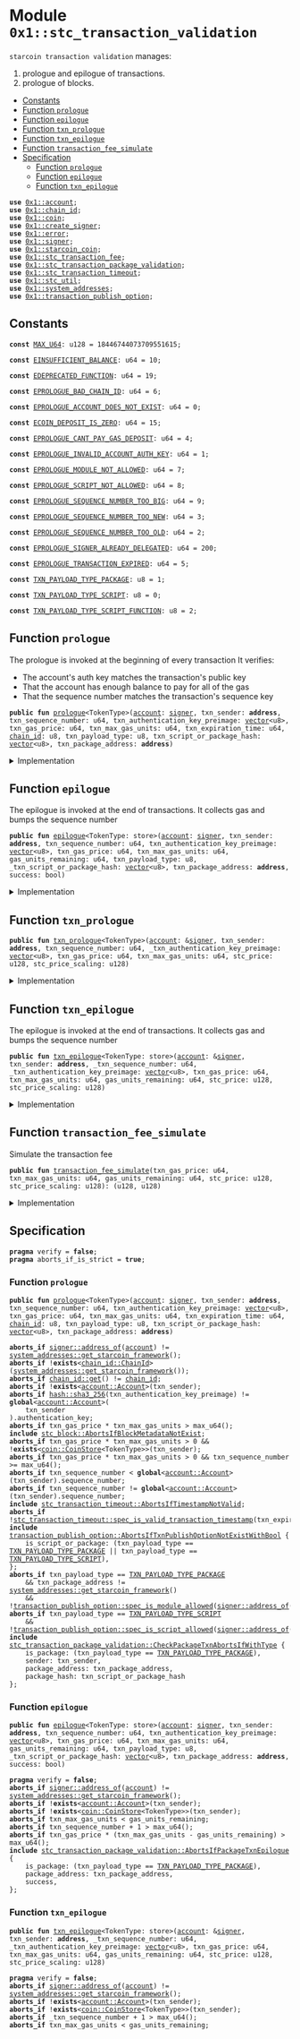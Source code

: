 
<a id="0x1_stc_transaction_validation"></a>

# Module `0x1::stc_transaction_validation`

<code>starcoin transaction validation</code> manages:
1. prologue and epilogue of transactions.
2. prologue of blocks.


-  [Constants](#@Constants_0)
-  [Function `prologue`](#0x1_stc_transaction_validation_prologue)
-  [Function `epilogue`](#0x1_stc_transaction_validation_epilogue)
-  [Function `txn_prologue`](#0x1_stc_transaction_validation_txn_prologue)
-  [Function `txn_epilogue`](#0x1_stc_transaction_validation_txn_epilogue)
-  [Function `transaction_fee_simulate`](#0x1_stc_transaction_validation_transaction_fee_simulate)
-  [Specification](#@Specification_1)
    -  [Function `prologue`](#@Specification_1_prologue)
    -  [Function `epilogue`](#@Specification_1_epilogue)
    -  [Function `txn_epilogue`](#@Specification_1_txn_epilogue)


<pre><code><b>use</b> <a href="account.md#0x1_account">0x1::account</a>;
<b>use</b> <a href="chain_id.md#0x1_chain_id">0x1::chain_id</a>;
<b>use</b> <a href="coin.md#0x1_coin">0x1::coin</a>;
<b>use</b> <a href="create_signer.md#0x1_create_signer">0x1::create_signer</a>;
<b>use</b> <a href="../../move-stdlib/doc/error.md#0x1_error">0x1::error</a>;
<b>use</b> <a href="../../move-stdlib/doc/signer.md#0x1_signer">0x1::signer</a>;
<b>use</b> <a href="starcoin_coin.md#0x1_starcoin_coin">0x1::starcoin_coin</a>;
<b>use</b> <a href="stc_transaction_fee.md#0x1_stc_transaction_fee">0x1::stc_transaction_fee</a>;
<b>use</b> <a href="stc_transaction_package_validation.md#0x1_stc_transaction_package_validation">0x1::stc_transaction_package_validation</a>;
<b>use</b> <a href="stc_transaction_timeout.md#0x1_stc_transaction_timeout">0x1::stc_transaction_timeout</a>;
<b>use</b> <a href="stc_util.md#0x1_stc_util">0x1::stc_util</a>;
<b>use</b> <a href="system_addresses.md#0x1_system_addresses">0x1::system_addresses</a>;
<b>use</b> <a href="stc_transaction_publish_option.md#0x1_transaction_publish_option">0x1::transaction_publish_option</a>;
</code></pre>



<a id="@Constants_0"></a>

## Constants


<a id="0x1_stc_transaction_validation_MAX_U64"></a>



<pre><code><b>const</b> <a href="stc_transaction_validation.md#0x1_stc_transaction_validation_MAX_U64">MAX_U64</a>: u128 = 18446744073709551615;
</code></pre>



<a id="0x1_stc_transaction_validation_EINSUFFICIENT_BALANCE"></a>



<pre><code><b>const</b> <a href="stc_transaction_validation.md#0x1_stc_transaction_validation_EINSUFFICIENT_BALANCE">EINSUFFICIENT_BALANCE</a>: u64 = 10;
</code></pre>



<a id="0x1_stc_transaction_validation_EDEPRECATED_FUNCTION"></a>



<pre><code><b>const</b> <a href="stc_transaction_validation.md#0x1_stc_transaction_validation_EDEPRECATED_FUNCTION">EDEPRECATED_FUNCTION</a>: u64 = 19;
</code></pre>



<a id="0x1_stc_transaction_validation_EPROLOGUE_BAD_CHAIN_ID"></a>



<pre><code><b>const</b> <a href="stc_transaction_validation.md#0x1_stc_transaction_validation_EPROLOGUE_BAD_CHAIN_ID">EPROLOGUE_BAD_CHAIN_ID</a>: u64 = 6;
</code></pre>



<a id="0x1_stc_transaction_validation_EPROLOGUE_ACCOUNT_DOES_NOT_EXIST"></a>



<pre><code><b>const</b> <a href="stc_transaction_validation.md#0x1_stc_transaction_validation_EPROLOGUE_ACCOUNT_DOES_NOT_EXIST">EPROLOGUE_ACCOUNT_DOES_NOT_EXIST</a>: u64 = 0;
</code></pre>



<a id="0x1_stc_transaction_validation_ECOIN_DEPOSIT_IS_ZERO"></a>



<pre><code><b>const</b> <a href="stc_transaction_validation.md#0x1_stc_transaction_validation_ECOIN_DEPOSIT_IS_ZERO">ECOIN_DEPOSIT_IS_ZERO</a>: u64 = 15;
</code></pre>



<a id="0x1_stc_transaction_validation_EPROLOGUE_CANT_PAY_GAS_DEPOSIT"></a>



<pre><code><b>const</b> <a href="stc_transaction_validation.md#0x1_stc_transaction_validation_EPROLOGUE_CANT_PAY_GAS_DEPOSIT">EPROLOGUE_CANT_PAY_GAS_DEPOSIT</a>: u64 = 4;
</code></pre>



<a id="0x1_stc_transaction_validation_EPROLOGUE_INVALID_ACCOUNT_AUTH_KEY"></a>



<pre><code><b>const</b> <a href="stc_transaction_validation.md#0x1_stc_transaction_validation_EPROLOGUE_INVALID_ACCOUNT_AUTH_KEY">EPROLOGUE_INVALID_ACCOUNT_AUTH_KEY</a>: u64 = 1;
</code></pre>



<a id="0x1_stc_transaction_validation_EPROLOGUE_MODULE_NOT_ALLOWED"></a>



<pre><code><b>const</b> <a href="stc_transaction_validation.md#0x1_stc_transaction_validation_EPROLOGUE_MODULE_NOT_ALLOWED">EPROLOGUE_MODULE_NOT_ALLOWED</a>: u64 = 7;
</code></pre>



<a id="0x1_stc_transaction_validation_EPROLOGUE_SCRIPT_NOT_ALLOWED"></a>



<pre><code><b>const</b> <a href="stc_transaction_validation.md#0x1_stc_transaction_validation_EPROLOGUE_SCRIPT_NOT_ALLOWED">EPROLOGUE_SCRIPT_NOT_ALLOWED</a>: u64 = 8;
</code></pre>



<a id="0x1_stc_transaction_validation_EPROLOGUE_SEQUENCE_NUMBER_TOO_BIG"></a>



<pre><code><b>const</b> <a href="stc_transaction_validation.md#0x1_stc_transaction_validation_EPROLOGUE_SEQUENCE_NUMBER_TOO_BIG">EPROLOGUE_SEQUENCE_NUMBER_TOO_BIG</a>: u64 = 9;
</code></pre>



<a id="0x1_stc_transaction_validation_EPROLOGUE_SEQUENCE_NUMBER_TOO_NEW"></a>



<pre><code><b>const</b> <a href="stc_transaction_validation.md#0x1_stc_transaction_validation_EPROLOGUE_SEQUENCE_NUMBER_TOO_NEW">EPROLOGUE_SEQUENCE_NUMBER_TOO_NEW</a>: u64 = 3;
</code></pre>



<a id="0x1_stc_transaction_validation_EPROLOGUE_SEQUENCE_NUMBER_TOO_OLD"></a>



<pre><code><b>const</b> <a href="stc_transaction_validation.md#0x1_stc_transaction_validation_EPROLOGUE_SEQUENCE_NUMBER_TOO_OLD">EPROLOGUE_SEQUENCE_NUMBER_TOO_OLD</a>: u64 = 2;
</code></pre>



<a id="0x1_stc_transaction_validation_EPROLOGUE_SIGNER_ALREADY_DELEGATED"></a>



<pre><code><b>const</b> <a href="stc_transaction_validation.md#0x1_stc_transaction_validation_EPROLOGUE_SIGNER_ALREADY_DELEGATED">EPROLOGUE_SIGNER_ALREADY_DELEGATED</a>: u64 = 200;
</code></pre>



<a id="0x1_stc_transaction_validation_EPROLOGUE_TRANSACTION_EXPIRED"></a>



<pre><code><b>const</b> <a href="stc_transaction_validation.md#0x1_stc_transaction_validation_EPROLOGUE_TRANSACTION_EXPIRED">EPROLOGUE_TRANSACTION_EXPIRED</a>: u64 = 5;
</code></pre>



<a id="0x1_stc_transaction_validation_TXN_PAYLOAD_TYPE_PACKAGE"></a>



<pre><code><b>const</b> <a href="stc_transaction_validation.md#0x1_stc_transaction_validation_TXN_PAYLOAD_TYPE_PACKAGE">TXN_PAYLOAD_TYPE_PACKAGE</a>: u8 = 1;
</code></pre>



<a id="0x1_stc_transaction_validation_TXN_PAYLOAD_TYPE_SCRIPT"></a>



<pre><code><b>const</b> <a href="stc_transaction_validation.md#0x1_stc_transaction_validation_TXN_PAYLOAD_TYPE_SCRIPT">TXN_PAYLOAD_TYPE_SCRIPT</a>: u8 = 0;
</code></pre>



<a id="0x1_stc_transaction_validation_TXN_PAYLOAD_TYPE_SCRIPT_FUNCTION"></a>



<pre><code><b>const</b> <a href="stc_transaction_validation.md#0x1_stc_transaction_validation_TXN_PAYLOAD_TYPE_SCRIPT_FUNCTION">TXN_PAYLOAD_TYPE_SCRIPT_FUNCTION</a>: u8 = 2;
</code></pre>



<a id="0x1_stc_transaction_validation_prologue"></a>

## Function `prologue`

The prologue is invoked at the beginning of every transaction
It verifies:
- The account's auth key matches the transaction's public key
- That the account has enough balance to pay for all of the gas
- That the sequence number matches the transaction's sequence key


<pre><code><b>public</b> <b>fun</b> <a href="stc_transaction_validation.md#0x1_stc_transaction_validation_prologue">prologue</a>&lt;TokenType&gt;(<a href="account.md#0x1_account">account</a>: <a href="../../move-stdlib/doc/signer.md#0x1_signer">signer</a>, txn_sender: <b>address</b>, txn_sequence_number: u64, txn_authentication_key_preimage: <a href="../../move-stdlib/doc/vector.md#0x1_vector">vector</a>&lt;u8&gt;, txn_gas_price: u64, txn_max_gas_units: u64, txn_expiration_time: u64, <a href="chain_id.md#0x1_chain_id">chain_id</a>: u8, txn_payload_type: u8, txn_script_or_package_hash: <a href="../../move-stdlib/doc/vector.md#0x1_vector">vector</a>&lt;u8&gt;, txn_package_address: <b>address</b>)
</code></pre>



<details>
<summary>Implementation</summary>


<pre><code><b>public</b> <b>fun</b> <a href="stc_transaction_validation.md#0x1_stc_transaction_validation_prologue">prologue</a>&lt;TokenType&gt;(
    <a href="account.md#0x1_account">account</a>: <a href="../../move-stdlib/doc/signer.md#0x1_signer">signer</a>,
    txn_sender: <b>address</b>,
    txn_sequence_number: u64,
    txn_authentication_key_preimage: <a href="../../move-stdlib/doc/vector.md#0x1_vector">vector</a>&lt;u8&gt;,
    txn_gas_price: u64,
    txn_max_gas_units: u64,
    txn_expiration_time: u64,
    <a href="chain_id.md#0x1_chain_id">chain_id</a>: u8,
    txn_payload_type: u8,
    txn_script_or_package_hash: <a href="../../move-stdlib/doc/vector.md#0x1_vector">vector</a>&lt;u8&gt;,
    txn_package_address: <b>address</b>,
) {
    // Can only be invoked by <a href="genesis.md#0x1_genesis">genesis</a> <a href="account.md#0x1_account">account</a>
    // <b>assert</b>!(
    //     <a href="../../move-stdlib/doc/signer.md#0x1_signer_address_of">signer::address_of</a>(&<a href="account.md#0x1_account">account</a>) == <a href="system_addresses.md#0x1_system_addresses_get_starcoin_framework">system_addresses::get_starcoin_framework</a>(),
    //     error::requires_address(<a href="stc_transaction_validation.md#0x1_stc_transaction_validation_EPROLOGUE_ACCOUNT_DOES_NOT_EXIST">EPROLOGUE_ACCOUNT_DOES_NOT_EXIST</a>),
    // );
    <a href="system_addresses.md#0x1_system_addresses_assert_starcoin_framework">system_addresses::assert_starcoin_framework</a>(&<a href="account.md#0x1_account">account</a>);

    // Check that the chain ID stored on-chain matches the chain ID
    // specified by the transaction
    <b>assert</b>!(<a href="chain_id.md#0x1_chain_id_get">chain_id::get</a>() == <a href="chain_id.md#0x1_chain_id">chain_id</a>, <a href="../../move-stdlib/doc/error.md#0x1_error_invalid_argument">error::invalid_argument</a>(<a href="stc_transaction_validation.md#0x1_stc_transaction_validation_EPROLOGUE_BAD_CHAIN_ID">EPROLOGUE_BAD_CHAIN_ID</a>));

    // TODO(BobOng): [framework upgrade] Easy gas
    // <b>let</b> is_stc = <a href="../../starcoin-stdlib/doc/type_info.md#0x1_type_info_type_name">type_info::type_name</a>&lt;TokenType&gt;() == <a href="../../move-stdlib/doc/string.md#0x1_string_utf8">string::utf8</a>(b"<a href="starcoin_coin.md#0x1_starcoin_coin_STC">0x1::starcoin_coin::STC</a>");
    // <b>let</b> (stc_price, scaling_factor) = <b>if</b> (!is_stc) {
    //     (EasyGas::gas_oracle_read&lt;TokenType&gt;(), EasyGas::get_scaling_factor&lt;TokenType&gt;())
    // } <b>else</b> {
    //     (1, 1)
    // };
    <b>let</b> stc_price = 1;
    <b>let</b> scaling_factor = 1;

    <a href="stc_transaction_validation.md#0x1_stc_transaction_validation_txn_prologue">txn_prologue</a>&lt;TokenType&gt;(
        &<a href="account.md#0x1_account">account</a>,
        txn_sender,
        txn_sequence_number,
        txn_authentication_key_preimage,
        txn_gas_price,
        txn_max_gas_units,
        stc_price,
        scaling_factor,
    );

    <b>assert</b>!(
        <a href="stc_transaction_timeout.md#0x1_stc_transaction_timeout_is_valid_transaction_timestamp">stc_transaction_timeout::is_valid_transaction_timestamp</a>(txn_expiration_time),
        <a href="../../move-stdlib/doc/error.md#0x1_error_invalid_argument">error::invalid_argument</a>(<a href="stc_transaction_validation.md#0x1_stc_transaction_validation_EPROLOGUE_TRANSACTION_EXPIRED">EPROLOGUE_TRANSACTION_EXPIRED</a>),
    );

    <b>if</b> (txn_payload_type == <a href="stc_transaction_validation.md#0x1_stc_transaction_validation_TXN_PAYLOAD_TYPE_PACKAGE">TXN_PAYLOAD_TYPE_PACKAGE</a>) {
        // stdlib upgrade is not affected by PublishOption
        <b>if</b> (txn_package_address != <a href="system_addresses.md#0x1_system_addresses_get_starcoin_framework">system_addresses::get_starcoin_framework</a>()) {
            <b>assert</b>!(
                <a href="stc_transaction_publish_option.md#0x1_transaction_publish_option_is_module_allowed">transaction_publish_option::is_module_allowed</a>(<a href="../../move-stdlib/doc/signer.md#0x1_signer_address_of">signer::address_of</a>(&<a href="account.md#0x1_account">account</a>)),
                <a href="../../move-stdlib/doc/error.md#0x1_error_invalid_argument">error::invalid_argument</a>(<a href="stc_transaction_validation.md#0x1_stc_transaction_validation_EPROLOGUE_MODULE_NOT_ALLOWED">EPROLOGUE_MODULE_NOT_ALLOWED</a>),
            );
        };
        <a href="stc_transaction_package_validation.md#0x1_stc_transaction_package_validation_package_txn_prologue_v2">stc_transaction_package_validation::package_txn_prologue_v2</a>(
            &<a href="account.md#0x1_account">account</a>,
            txn_sender,
            txn_package_address,
            txn_script_or_package_hash,
        );
    } <b>else</b> <b>if</b> (txn_payload_type == <a href="stc_transaction_validation.md#0x1_stc_transaction_validation_TXN_PAYLOAD_TYPE_SCRIPT">TXN_PAYLOAD_TYPE_SCRIPT</a>) {
        <b>assert</b>!(
            <a href="stc_transaction_publish_option.md#0x1_transaction_publish_option_is_script_allowed">transaction_publish_option::is_script_allowed</a>(
                <a href="../../move-stdlib/doc/signer.md#0x1_signer_address_of">signer::address_of</a>(&<a href="account.md#0x1_account">account</a>),
            ),
            <a href="../../move-stdlib/doc/error.md#0x1_error_invalid_argument">error::invalid_argument</a>(<a href="stc_transaction_validation.md#0x1_stc_transaction_validation_EPROLOGUE_SCRIPT_NOT_ALLOWED">EPROLOGUE_SCRIPT_NOT_ALLOWED</a>),
        );
    };
    // do nothing for <a href="stc_transaction_validation.md#0x1_stc_transaction_validation_TXN_PAYLOAD_TYPE_SCRIPT_FUNCTION">TXN_PAYLOAD_TYPE_SCRIPT_FUNCTION</a>
}
</code></pre>



</details>

<a id="0x1_stc_transaction_validation_epilogue"></a>

## Function `epilogue`

The epilogue is invoked at the end of transactions.
It collects gas and bumps the sequence number


<pre><code><b>public</b> <b>fun</b> <a href="stc_transaction_validation.md#0x1_stc_transaction_validation_epilogue">epilogue</a>&lt;TokenType: store&gt;(<a href="account.md#0x1_account">account</a>: <a href="../../move-stdlib/doc/signer.md#0x1_signer">signer</a>, txn_sender: <b>address</b>, txn_sequence_number: u64, txn_authentication_key_preimage: <a href="../../move-stdlib/doc/vector.md#0x1_vector">vector</a>&lt;u8&gt;, txn_gas_price: u64, txn_max_gas_units: u64, gas_units_remaining: u64, txn_payload_type: u8, _txn_script_or_package_hash: <a href="../../move-stdlib/doc/vector.md#0x1_vector">vector</a>&lt;u8&gt;, txn_package_address: <b>address</b>, success: bool)
</code></pre>



<details>
<summary>Implementation</summary>


<pre><code><b>public</b> <b>fun</b> <a href="stc_transaction_validation.md#0x1_stc_transaction_validation_epilogue">epilogue</a>&lt;TokenType: store&gt;(
    <a href="account.md#0x1_account">account</a>: <a href="../../move-stdlib/doc/signer.md#0x1_signer">signer</a>,
    txn_sender: <b>address</b>,
    txn_sequence_number: u64,
    txn_authentication_key_preimage: <a href="../../move-stdlib/doc/vector.md#0x1_vector">vector</a>&lt;u8&gt;,
    txn_gas_price: u64,
    txn_max_gas_units: u64,
    gas_units_remaining: u64,
    txn_payload_type: u8,
    _txn_script_or_package_hash: <a href="../../move-stdlib/doc/vector.md#0x1_vector">vector</a>&lt;u8&gt;,
    txn_package_address: <b>address</b>,
    // txn execute success or fail.
    success: bool,
) {
    <a href="system_addresses.md#0x1_system_addresses_assert_starcoin_framework">system_addresses::assert_starcoin_framework</a>(&<a href="account.md#0x1_account">account</a>);

    // TODO(BobOng): [framework upgrade] Easy gas <b>to</b> be check
    // <b>let</b> is_stc = <a href="../../starcoin-stdlib/doc/type_info.md#0x1_type_info_type_name">type_info::type_name</a>&lt;TokenType&gt;() == <a href="../../move-stdlib/doc/string.md#0x1_string_utf8">string::utf8</a>(b"<a href="starcoin_coin.md#0x1_starcoin_coin_STC">0x1::starcoin_coin::STC</a>");
    // <b>let</b> (stc_price, scaling_factor) = <b>if</b> (is_stc) {
    //         (EasyGas::gas_oracle_read&lt;TokenType&gt;(), EasyGas::get_scaling_factor&lt;TokenType&gt;())
    //     }<b>else</b> {
    //         (1, 1)
    //     };
    <b>let</b> (stc_price, scaling_factor) = (1, 1);

    <a href="stc_transaction_validation.md#0x1_stc_transaction_validation_txn_epilogue">txn_epilogue</a>&lt;TokenType&gt;(
        &<a href="account.md#0x1_account">account</a>,
        txn_sender,
        txn_sequence_number,
        txn_authentication_key_preimage,
        txn_gas_price,
        txn_max_gas_units,
        gas_units_remaining,
        stc_price,
        scaling_factor
    );
    <b>if</b> (txn_payload_type == <a href="stc_transaction_validation.md#0x1_stc_transaction_validation_TXN_PAYLOAD_TYPE_PACKAGE">TXN_PAYLOAD_TYPE_PACKAGE</a>) {
        <a href="stc_transaction_package_validation.md#0x1_stc_transaction_package_validation_package_txn_epilogue">stc_transaction_package_validation::package_txn_epilogue</a>(
            &<a href="account.md#0x1_account">account</a>,
            txn_sender,
            txn_package_address,
            success,
        );
    }
}
</code></pre>



</details>

<a id="0x1_stc_transaction_validation_txn_prologue"></a>

## Function `txn_prologue`



<pre><code><b>public</b> <b>fun</b> <a href="stc_transaction_validation.md#0x1_stc_transaction_validation_txn_prologue">txn_prologue</a>&lt;TokenType&gt;(<a href="account.md#0x1_account">account</a>: &<a href="../../move-stdlib/doc/signer.md#0x1_signer">signer</a>, txn_sender: <b>address</b>, txn_sequence_number: u64, _txn_authentication_key_preimage: <a href="../../move-stdlib/doc/vector.md#0x1_vector">vector</a>&lt;u8&gt;, txn_gas_price: u64, txn_max_gas_units: u64, stc_price: u128, stc_price_scaling: u128)
</code></pre>



<details>
<summary>Implementation</summary>


<pre><code><b>public</b> <b>fun</b> <a href="stc_transaction_validation.md#0x1_stc_transaction_validation_txn_prologue">txn_prologue</a>&lt;TokenType&gt;(
    <a href="account.md#0x1_account">account</a>: &<a href="../../move-stdlib/doc/signer.md#0x1_signer">signer</a>,
    txn_sender: <b>address</b>,
    txn_sequence_number: u64,
    _txn_authentication_key_preimage: <a href="../../move-stdlib/doc/vector.md#0x1_vector">vector</a>&lt;u8&gt;,
    txn_gas_price: u64,
    txn_max_gas_units: u64,
    stc_price: u128,
    stc_price_scaling: u128
) {
    <a href="system_addresses.md#0x1_system_addresses_assert_starcoin_framework">system_addresses::assert_starcoin_framework</a>(<a href="account.md#0x1_account">account</a>);

    // Verify that the transaction sender's <a href="account.md#0x1_account">account</a> <b>exists</b>
    <b>assert</b>!(<a href="account.md#0x1_account_exists_at">account::exists_at</a>(txn_sender), <a href="../../move-stdlib/doc/error.md#0x1_error_not_found">error::not_found</a>(<a href="stc_transaction_validation.md#0x1_stc_transaction_validation_EPROLOGUE_ACCOUNT_DOES_NOT_EXIST">EPROLOGUE_ACCOUNT_DOES_NOT_EXIST</a>));
    // Verify the <a href="account.md#0x1_account">account</a> <b>has</b> not delegate its <a href="../../move-stdlib/doc/signer.md#0x1_signer">signer</a> cap.
    <b>assert</b>!(
        !<a href="account.md#0x1_account_is_signer_capability_offered">account::is_signer_capability_offered</a>(txn_sender),
        <a href="../../move-stdlib/doc/error.md#0x1_error_invalid_state">error::invalid_state</a>(<a href="stc_transaction_validation.md#0x1_stc_transaction_validation_EPROLOGUE_SIGNER_ALREADY_DELEGATED">EPROLOGUE_SIGNER_ALREADY_DELEGATED</a>)
    );

    // TODO(BobOng): [framework upgrade] txn_authentication_key_preimage <b>to</b> be check
    // // Load the transaction sender's <a href="account.md#0x1_account">account</a>
    // //<b>let</b> sender_account = <b>borrow_global_mut</b>&lt;Account&gt;(txn_sender);
    // <b>if</b> (account::is_dummy_auth_key_v2(txn_sender)) {
    //     // <b>if</b> sender's auth key is empty, <b>use</b> <b>address</b> <b>as</b> auth key for check transaction.
    //     <b>assert</b>!(
    //         Authenticator::derived_address(Hash::sha3_256(txn_authentication_key_preimage)) == txn_sender,
    //         <a href="../../move-stdlib/doc/error.md#0x1_error_invalid_argument">error::invalid_argument</a>(<a href="stc_transaction_validation.md#0x1_stc_transaction_validation_EPROLOGUE_INVALID_ACCOUNT_AUTH_KEY">EPROLOGUE_INVALID_ACCOUNT_AUTH_KEY</a>)
    //     );
    // } <b>else</b> {
    //     // Check that the <a href="../../move-stdlib/doc/hash.md#0x1_hash">hash</a> of the transaction's <b>public</b> key matches the <a href="account.md#0x1_account">account</a>'s auth key
    //     <b>assert</b>!(
    //         <a href="../../move-stdlib/doc/hash.md#0x1_hash_sha3_256">hash::sha3_256</a>(txn_authentication_key_preimage) == account::authentication_key(txn_sender),
    //         <a href="../../move-stdlib/doc/error.md#0x1_error_invalid_argument">error::invalid_argument</a>(<a href="stc_transaction_validation.md#0x1_stc_transaction_validation_EPROLOGUE_INVALID_ACCOUNT_AUTH_KEY">EPROLOGUE_INVALID_ACCOUNT_AUTH_KEY</a>)
    //     );
    // };

    // Check that the <a href="account.md#0x1_account">account</a> <b>has</b> enough balance for all of the gas
    <b>let</b> (max_transaction_fee_stc, max_transaction_fee_token) =
        <a href="stc_transaction_validation.md#0x1_stc_transaction_validation_transaction_fee_simulate">transaction_fee_simulate</a>(
            txn_gas_price,
            txn_max_gas_units,
            0,
            stc_price,
            stc_price_scaling
        );

    <b>assert</b>!(
        max_transaction_fee_stc &lt;= <a href="stc_transaction_validation.md#0x1_stc_transaction_validation_MAX_U64">MAX_U64</a>,
        <a href="../../move-stdlib/doc/error.md#0x1_error_invalid_argument">error::invalid_argument</a>(<a href="stc_transaction_validation.md#0x1_stc_transaction_validation_EPROLOGUE_CANT_PAY_GAS_DEPOSIT">EPROLOGUE_CANT_PAY_GAS_DEPOSIT</a>),
    );

    <b>if</b> (max_transaction_fee_stc &gt; 0) {
        <b>assert</b>!(
            (txn_sequence_number <b>as</b> u128) &lt; <a href="stc_transaction_validation.md#0x1_stc_transaction_validation_MAX_U64">MAX_U64</a>,
            <a href="../../move-stdlib/doc/error.md#0x1_error_out_of_range">error::out_of_range</a>(<a href="stc_transaction_validation.md#0x1_stc_transaction_validation_EPROLOGUE_SEQUENCE_NUMBER_TOO_BIG">EPROLOGUE_SEQUENCE_NUMBER_TOO_BIG</a>)
        );
        <b>let</b> balance_amount_token = <a href="coin.md#0x1_coin_balance">coin::balance</a>&lt;TokenType&gt;(txn_sender);
        <b>assert</b>!(
            balance_amount_token &gt;= (max_transaction_fee_token <b>as</b> u64),
            <a href="../../move-stdlib/doc/error.md#0x1_error_invalid_argument">error::invalid_argument</a>(<a href="stc_transaction_validation.md#0x1_stc_transaction_validation_EPROLOGUE_CANT_PAY_GAS_DEPOSIT">EPROLOGUE_CANT_PAY_GAS_DEPOSIT</a>)
        );

        // TODO(BobOng): [framework upgrade] Easygas <b>to</b> be check
        // <b>if</b> (!<a href="stc_util.md#0x1_stc_util_is_stc">stc_util::is_stc</a>&lt;TokenType&gt;()) {
        //     <b>let</b> gas_fee_address = EasyGas::get_gas_fee_address();
        //     <b>let</b> balance_amount_stc = balance&lt;STC&gt;(gas_fee_address);
        //     <b>assert</b>!(
        //         balance_amount_stc &gt;= max_transaction_fee_stc,
        //         <a href="../../move-stdlib/doc/error.md#0x1_error_invalid_argument">error::invalid_argument</a>(<a href="stc_transaction_validation.md#0x1_stc_transaction_validation_EPROLOGUE_CANT_PAY_GAS_DEPOSIT">EPROLOGUE_CANT_PAY_GAS_DEPOSIT</a>)
        //     );
        // }
    };
    // Check that the transaction sequence number matches the sequence number of the <a href="account.md#0x1_account">account</a>
    <b>assert</b>!(
        txn_sequence_number &gt;= <a href="account.md#0x1_account_get_sequence_number">account::get_sequence_number</a>(txn_sender),
        <a href="../../move-stdlib/doc/error.md#0x1_error_invalid_argument">error::invalid_argument</a>(<a href="stc_transaction_validation.md#0x1_stc_transaction_validation_EPROLOGUE_SEQUENCE_NUMBER_TOO_OLD">EPROLOGUE_SEQUENCE_NUMBER_TOO_OLD</a>)
    );
    <b>assert</b>!(
        txn_sequence_number == <a href="account.md#0x1_account_get_sequence_number">account::get_sequence_number</a>(txn_sender),
        <a href="../../move-stdlib/doc/error.md#0x1_error_invalid_argument">error::invalid_argument</a>(<a href="stc_transaction_validation.md#0x1_stc_transaction_validation_EPROLOGUE_SEQUENCE_NUMBER_TOO_NEW">EPROLOGUE_SEQUENCE_NUMBER_TOO_NEW</a>)
    );
}
</code></pre>



</details>

<a id="0x1_stc_transaction_validation_txn_epilogue"></a>

## Function `txn_epilogue`

The epilogue is invoked at the end of transactions.
It collects gas and bumps the sequence number


<pre><code><b>public</b> <b>fun</b> <a href="stc_transaction_validation.md#0x1_stc_transaction_validation_txn_epilogue">txn_epilogue</a>&lt;TokenType: store&gt;(<a href="account.md#0x1_account">account</a>: &<a href="../../move-stdlib/doc/signer.md#0x1_signer">signer</a>, txn_sender: <b>address</b>, _txn_sequence_number: u64, _txn_authentication_key_preimage: <a href="../../move-stdlib/doc/vector.md#0x1_vector">vector</a>&lt;u8&gt;, txn_gas_price: u64, txn_max_gas_units: u64, gas_units_remaining: u64, stc_price: u128, stc_price_scaling: u128)
</code></pre>



<details>
<summary>Implementation</summary>


<pre><code><b>public</b> <b>fun</b> <a href="stc_transaction_validation.md#0x1_stc_transaction_validation_txn_epilogue">txn_epilogue</a>&lt;TokenType: store&gt;(
    <a href="account.md#0x1_account">account</a>: &<a href="../../move-stdlib/doc/signer.md#0x1_signer">signer</a>,
    txn_sender: <b>address</b>,
    _txn_sequence_number: u64,
    _txn_authentication_key_preimage: <a href="../../move-stdlib/doc/vector.md#0x1_vector">vector</a>&lt;u8&gt;,
    txn_gas_price: u64,
    txn_max_gas_units: u64,
    gas_units_remaining: u64,
    stc_price: u128,
    stc_price_scaling: u128,
) {
    <a href="system_addresses.md#0x1_system_addresses_assert_starcoin_framework">system_addresses::assert_starcoin_framework</a>(<a href="account.md#0x1_account">account</a>);


    // Charge for gas
    <b>let</b> (transaction_fee_amount_stc, transaction_fee_amount_token) =
        <a href="stc_transaction_validation.md#0x1_stc_transaction_validation_transaction_fee_simulate">transaction_fee_simulate</a>(
            txn_gas_price,
            txn_max_gas_units,
            gas_units_remaining,
            stc_price,
            stc_price_scaling
        );
    <b>assert</b>!(
        <a href="coin.md#0x1_coin_balance">coin::balance</a>&lt;TokenType&gt;(txn_sender) &gt;= (transaction_fee_amount_token <b>as</b> u64),
        <a href="../../move-stdlib/doc/error.md#0x1_error_out_of_range">error::out_of_range</a>(<a href="stc_transaction_validation.md#0x1_stc_transaction_validation_EINSUFFICIENT_BALANCE">EINSUFFICIENT_BALANCE</a>)
    );

    // TODO(BobOng): [framework upgrade] Easygas <b>to</b> be check
    // <b>if</b> (!is_stc&lt;TokenType&gt;()) {
    //     <b>let</b> gas_fee_address = EasyGas::get_gas_fee_address();
    //     <b>let</b> genesis_balance_amount_stc = balance&lt;STC&gt;(gas_fee_address);
    //     <b>assert</b>!(genesis_balance_amount_stc &gt;= transaction_fee_amount_stc,
    //         <a href="../../move-stdlib/doc/error.md#0x1_error_invalid_argument">error::invalid_argument</a>(<a href="stc_transaction_validation.md#0x1_stc_transaction_validation_EPROLOGUE_CANT_PAY_GAS_DEPOSIT">EPROLOGUE_CANT_PAY_GAS_DEPOSIT</a>)
    //     );
    // };

    // Bump the sequence number
    <a href="account.md#0x1_account_increment_sequence_number">account::increment_sequence_number</a>(txn_sender);

    // TODO(BobOng): [framework upgrade] txn_authentication_key_preimage <b>to</b> be check
    // Set auth key when user send transaction first.
    // <b>if</b> (Account::is_dummy_auth_key_v2(txn_sender) && !Vector::is_empty(&txn_authentication_key_preimage)) {
    //     Account::set_authentication_key(txn_sender, Hash::sha3_256(txn_authentication_key_preimage));
    // };

    <b>if</b> (transaction_fee_amount_stc &lt;= 0) {
        <b>return</b>
    };

    <b>let</b> transaction_fee_token = <a href="coin.md#0x1_coin_withdraw">coin::withdraw</a>&lt;TokenType&gt;(
        &<a href="create_signer.md#0x1_create_signer_create_signer">create_signer::create_signer</a>(txn_sender),
        (transaction_fee_amount_token <b>as</b> u64)
    );

    // TODO(BobOng): [framework upgrade] Easygas <b>to</b> be check
    // <b>if</b> (!is_stc&lt;TokenType&gt;()) {
    //     //<b>let</b> gas_fee_address = EasyGas::get_gas_fee_address();
    //     Account::deposit&lt;TokenType&gt;(gas_fee_address, transaction_fee_token);
    //     <b>let</b> stc_fee_token = Account::withdraw_from_balance_v2&lt;STC&gt;(gas_fee_address, transaction_fee_amount_stc);
    //     TransactionFee::pay_fee(stc_fee_token);
    // }<b>else</b> {
    //     TransactionFee::pay_fee(transaction_fee_token);
    // }

    <b>if</b> (!<a href="stc_util.md#0x1_stc_util_is_stc">stc_util::is_stc</a>&lt;TokenType&gt;()) {
        <b>let</b> gas_fee_address = <a href="system_addresses.md#0x1_system_addresses_get_starcoin_framework">system_addresses::get_starcoin_framework</a>();
        <a href="coin.md#0x1_coin_deposit">coin::deposit</a>&lt;TokenType&gt;(gas_fee_address, transaction_fee_token);
        <a href="stc_transaction_fee.md#0x1_stc_transaction_fee_pay_fee">stc_transaction_fee::pay_fee</a>(<a href="coin.md#0x1_coin_withdraw">coin::withdraw</a>&lt;STC&gt;(
            &<a href="create_signer.md#0x1_create_signer_create_signer">create_signer::create_signer</a>(gas_fee_address),
            (transaction_fee_amount_stc <b>as</b> u64)
        ));
    } <b>else</b> {
        <a href="stc_transaction_fee.md#0x1_stc_transaction_fee_pay_fee">stc_transaction_fee::pay_fee</a>(transaction_fee_token);
    };
}
</code></pre>



</details>

<a id="0x1_stc_transaction_validation_transaction_fee_simulate"></a>

## Function `transaction_fee_simulate`

Simulate the transaction fee


<pre><code><b>public</b> <b>fun</b> <a href="stc_transaction_validation.md#0x1_stc_transaction_validation_transaction_fee_simulate">transaction_fee_simulate</a>(txn_gas_price: u64, txn_max_gas_units: u64, gas_units_remaining: u64, stc_price: u128, stc_price_scaling: u128): (u128, u128)
</code></pre>



<details>
<summary>Implementation</summary>


<pre><code><b>public</b> <b>fun</b> <a href="stc_transaction_validation.md#0x1_stc_transaction_validation_transaction_fee_simulate">transaction_fee_simulate</a>(
    txn_gas_price: u64,
    txn_max_gas_units: u64,
    gas_units_remaining: u64,
    stc_price: u128,
    stc_price_scaling: u128,
): (u128, u128) {
    <b>let</b> transaction_fee_stc = (txn_gas_price * (txn_max_gas_units - gas_units_remaining) <b>as</b> u128);
    <b>let</b> transaction_fee_token = <a href="../../starcoin-stdlib/doc/math128.md#0x1_math128_mul_div">math128::mul_div</a>(transaction_fee_stc, stc_price, stc_price_scaling);
    transaction_fee_token = <b>if</b> (transaction_fee_token == 0 && transaction_fee_stc &gt; 0) {
        1
    } <b>else</b> {
        transaction_fee_token
    };
    (transaction_fee_stc, transaction_fee_token)
}
</code></pre>



</details>

<a id="@Specification_1"></a>

## Specification



<pre><code><b>pragma</b> verify = <b>false</b>;
<b>pragma</b> aborts_if_is_strict = <b>true</b>;
</code></pre>



<a id="@Specification_1_prologue"></a>

### Function `prologue`


<pre><code><b>public</b> <b>fun</b> <a href="stc_transaction_validation.md#0x1_stc_transaction_validation_prologue">prologue</a>&lt;TokenType&gt;(<a href="account.md#0x1_account">account</a>: <a href="../../move-stdlib/doc/signer.md#0x1_signer">signer</a>, txn_sender: <b>address</b>, txn_sequence_number: u64, txn_authentication_key_preimage: <a href="../../move-stdlib/doc/vector.md#0x1_vector">vector</a>&lt;u8&gt;, txn_gas_price: u64, txn_max_gas_units: u64, txn_expiration_time: u64, <a href="chain_id.md#0x1_chain_id">chain_id</a>: u8, txn_payload_type: u8, txn_script_or_package_hash: <a href="../../move-stdlib/doc/vector.md#0x1_vector">vector</a>&lt;u8&gt;, txn_package_address: <b>address</b>)
</code></pre>




<pre><code><b>aborts_if</b> <a href="../../move-stdlib/doc/signer.md#0x1_signer_address_of">signer::address_of</a>(<a href="account.md#0x1_account">account</a>) != <a href="system_addresses.md#0x1_system_addresses_get_starcoin_framework">system_addresses::get_starcoin_framework</a>();
<b>aborts_if</b> !<b>exists</b>&lt;<a href="chain_id.md#0x1_chain_id_ChainId">chain_id::ChainId</a>&gt;(<a href="system_addresses.md#0x1_system_addresses_get_starcoin_framework">system_addresses::get_starcoin_framework</a>());
<b>aborts_if</b> <a href="chain_id.md#0x1_chain_id_get">chain_id::get</a>() != <a href="chain_id.md#0x1_chain_id">chain_id</a>;
<b>aborts_if</b> !<b>exists</b>&lt;<a href="account.md#0x1_account_Account">account::Account</a>&gt;(txn_sender);
<b>aborts_if</b> <a href="../../move-stdlib/doc/hash.md#0x1_hash_sha3_256">hash::sha3_256</a>(txn_authentication_key_preimage) != <b>global</b>&lt;<a href="account.md#0x1_account_Account">account::Account</a>&gt;(
    txn_sender
).authentication_key;
<b>aborts_if</b> txn_gas_price * txn_max_gas_units &gt; max_u64();
<b>include</b> <a href="stc_block.md#0x1_stc_block_AbortsIfBlockMetadataNotExist">stc_block::AbortsIfBlockMetadataNotExist</a>;
<b>aborts_if</b> txn_gas_price * txn_max_gas_units &gt; 0 && !<b>exists</b>&lt;<a href="coin.md#0x1_coin_CoinStore">coin::CoinStore</a>&lt;TokenType&gt;&gt;(txn_sender);
<b>aborts_if</b> txn_gas_price * txn_max_gas_units &gt; 0 && txn_sequence_number &gt;= max_u64();
<b>aborts_if</b> txn_sequence_number &lt; <b>global</b>&lt;<a href="account.md#0x1_account_Account">account::Account</a>&gt;(txn_sender).sequence_number;
<b>aborts_if</b> txn_sequence_number != <b>global</b>&lt;<a href="account.md#0x1_account_Account">account::Account</a>&gt;(txn_sender).sequence_number;
<b>include</b> <a href="stc_transaction_timeout.md#0x1_stc_transaction_timeout_AbortsIfTimestampNotValid">stc_transaction_timeout::AbortsIfTimestampNotValid</a>;
<b>aborts_if</b> !<a href="stc_transaction_timeout.md#0x1_stc_transaction_timeout_spec_is_valid_transaction_timestamp">stc_transaction_timeout::spec_is_valid_transaction_timestamp</a>(txn_expiration_time);
<b>include</b> <a href="stc_transaction_publish_option.md#0x1_transaction_publish_option_AbortsIfTxnPublishOptionNotExistWithBool">transaction_publish_option::AbortsIfTxnPublishOptionNotExistWithBool</a> {
    is_script_or_package: (txn_payload_type == <a href="stc_transaction_validation.md#0x1_stc_transaction_validation_TXN_PAYLOAD_TYPE_PACKAGE">TXN_PAYLOAD_TYPE_PACKAGE</a> || txn_payload_type == <a href="stc_transaction_validation.md#0x1_stc_transaction_validation_TXN_PAYLOAD_TYPE_SCRIPT">TXN_PAYLOAD_TYPE_SCRIPT</a>),
};
<b>aborts_if</b> txn_payload_type == <a href="stc_transaction_validation.md#0x1_stc_transaction_validation_TXN_PAYLOAD_TYPE_PACKAGE">TXN_PAYLOAD_TYPE_PACKAGE</a>
    && txn_package_address != <a href="system_addresses.md#0x1_system_addresses_get_starcoin_framework">system_addresses::get_starcoin_framework</a>()
    && !<a href="stc_transaction_publish_option.md#0x1_transaction_publish_option_spec_is_module_allowed">transaction_publish_option::spec_is_module_allowed</a>(<a href="../../move-stdlib/doc/signer.md#0x1_signer_address_of">signer::address_of</a>(<a href="account.md#0x1_account">account</a>));
<b>aborts_if</b> txn_payload_type == <a href="stc_transaction_validation.md#0x1_stc_transaction_validation_TXN_PAYLOAD_TYPE_SCRIPT">TXN_PAYLOAD_TYPE_SCRIPT</a>
    && !<a href="stc_transaction_publish_option.md#0x1_transaction_publish_option_spec_is_script_allowed">transaction_publish_option::spec_is_script_allowed</a>(<a href="../../move-stdlib/doc/signer.md#0x1_signer_address_of">signer::address_of</a>(<a href="account.md#0x1_account">account</a>));
<b>include</b> <a href="stc_transaction_package_validation.md#0x1_stc_transaction_package_validation_CheckPackageTxnAbortsIfWithType">stc_transaction_package_validation::CheckPackageTxnAbortsIfWithType</a> {
    is_package: (txn_payload_type == <a href="stc_transaction_validation.md#0x1_stc_transaction_validation_TXN_PAYLOAD_TYPE_PACKAGE">TXN_PAYLOAD_TYPE_PACKAGE</a>),
    sender: txn_sender,
    package_address: txn_package_address,
    package_hash: txn_script_or_package_hash
};
</code></pre>



<a id="@Specification_1_epilogue"></a>

### Function `epilogue`


<pre><code><b>public</b> <b>fun</b> <a href="stc_transaction_validation.md#0x1_stc_transaction_validation_epilogue">epilogue</a>&lt;TokenType: store&gt;(<a href="account.md#0x1_account">account</a>: <a href="../../move-stdlib/doc/signer.md#0x1_signer">signer</a>, txn_sender: <b>address</b>, txn_sequence_number: u64, txn_authentication_key_preimage: <a href="../../move-stdlib/doc/vector.md#0x1_vector">vector</a>&lt;u8&gt;, txn_gas_price: u64, txn_max_gas_units: u64, gas_units_remaining: u64, txn_payload_type: u8, _txn_script_or_package_hash: <a href="../../move-stdlib/doc/vector.md#0x1_vector">vector</a>&lt;u8&gt;, txn_package_address: <b>address</b>, success: bool)
</code></pre>




<pre><code><b>pragma</b> verify = <b>false</b>;
<b>aborts_if</b> <a href="../../move-stdlib/doc/signer.md#0x1_signer_address_of">signer::address_of</a>(<a href="account.md#0x1_account">account</a>) != <a href="system_addresses.md#0x1_system_addresses_get_starcoin_framework">system_addresses::get_starcoin_framework</a>();
<b>aborts_if</b> !<b>exists</b>&lt;<a href="account.md#0x1_account_Account">account::Account</a>&gt;(txn_sender);
<b>aborts_if</b> !<b>exists</b>&lt;<a href="coin.md#0x1_coin_CoinStore">coin::CoinStore</a>&lt;TokenType&gt;&gt;(txn_sender);
<b>aborts_if</b> txn_max_gas_units &lt; gas_units_remaining;
<b>aborts_if</b> txn_sequence_number + 1 &gt; max_u64();
<b>aborts_if</b> txn_gas_price * (txn_max_gas_units - gas_units_remaining) &gt; max_u64();
<b>include</b> <a href="stc_transaction_package_validation.md#0x1_stc_transaction_package_validation_AbortsIfPackageTxnEpilogue">stc_transaction_package_validation::AbortsIfPackageTxnEpilogue</a> {
    is_package: (txn_payload_type == <a href="stc_transaction_validation.md#0x1_stc_transaction_validation_TXN_PAYLOAD_TYPE_PACKAGE">TXN_PAYLOAD_TYPE_PACKAGE</a>),
    package_address: txn_package_address,
    success,
};
</code></pre>



<a id="@Specification_1_txn_epilogue"></a>

### Function `txn_epilogue`


<pre><code><b>public</b> <b>fun</b> <a href="stc_transaction_validation.md#0x1_stc_transaction_validation_txn_epilogue">txn_epilogue</a>&lt;TokenType: store&gt;(<a href="account.md#0x1_account">account</a>: &<a href="../../move-stdlib/doc/signer.md#0x1_signer">signer</a>, txn_sender: <b>address</b>, _txn_sequence_number: u64, _txn_authentication_key_preimage: <a href="../../move-stdlib/doc/vector.md#0x1_vector">vector</a>&lt;u8&gt;, txn_gas_price: u64, txn_max_gas_units: u64, gas_units_remaining: u64, stc_price: u128, stc_price_scaling: u128)
</code></pre>




<pre><code><b>pragma</b> verify = <b>false</b>;
<b>aborts_if</b> <a href="../../move-stdlib/doc/signer.md#0x1_signer_address_of">signer::address_of</a>(<a href="account.md#0x1_account">account</a>) != <a href="system_addresses.md#0x1_system_addresses_get_starcoin_framework">system_addresses::get_starcoin_framework</a>();
<b>aborts_if</b> !<b>exists</b>&lt;<a href="account.md#0x1_account_Account">account::Account</a>&gt;(txn_sender);
<b>aborts_if</b> !<b>exists</b>&lt;<a href="coin.md#0x1_coin_CoinStore">coin::CoinStore</a>&lt;TokenType&gt;&gt;(txn_sender);
<b>aborts_if</b> _txn_sequence_number + 1 &gt; max_u64();
<b>aborts_if</b> txn_max_gas_units &lt; gas_units_remaining;
</code></pre>


[move-book]: https://starcoin.dev/move/book/SUMMARY

